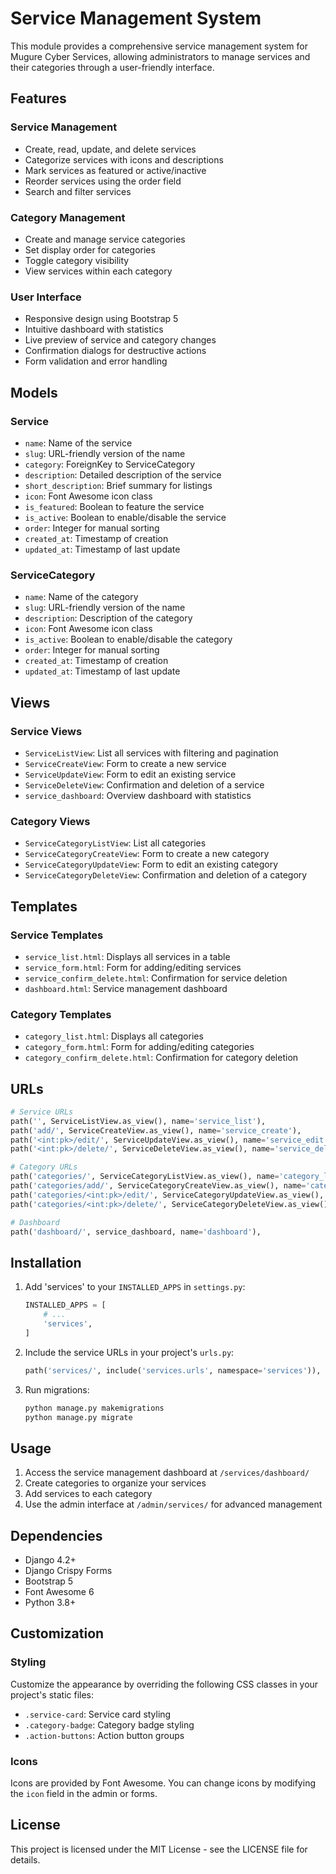 # Service Management System

This module provides a comprehensive service management system for Mugure Cyber Services, allowing administrators to manage services and their categories through a user-friendly interface.

## Features

### Service Management
- Create, read, update, and delete services
- Categorize services with icons and descriptions
- Mark services as featured or active/inactive
- Reorder services using the order field
- Search and filter services

### Category Management
- Create and manage service categories
- Set display order for categories
- Toggle category visibility
- View services within each category

### User Interface
- Responsive design using Bootstrap 5
- Intuitive dashboard with statistics
- Live preview of service and category changes
- Confirmation dialogs for destructive actions
- Form validation and error handling

## Models

### Service
- `name`: Name of the service
- `slug`: URL-friendly version of the name
- `category`: ForeignKey to ServiceCategory
- `description`: Detailed description of the service
- `short_description`: Brief summary for listings
- `icon`: Font Awesome icon class
- `is_featured`: Boolean to feature the service
- `is_active`: Boolean to enable/disable the service
- `order`: Integer for manual sorting
- `created_at`: Timestamp of creation
- `updated_at`: Timestamp of last update

### ServiceCategory
- `name`: Name of the category
- `slug`: URL-friendly version of the name
- `description`: Description of the category
- `icon`: Font Awesome icon class
- `is_active`: Boolean to enable/disable the category
- `order`: Integer for manual sorting
- `created_at`: Timestamp of creation
- `updated_at`: Timestamp of last update

## Views

### Service Views
- `ServiceListView`: List all services with filtering and pagination
- `ServiceCreateView`: Form to create a new service
- `ServiceUpdateView`: Form to edit an existing service
- `ServiceDeleteView`: Confirmation and deletion of a service
- `service_dashboard`: Overview dashboard with statistics

### Category Views
- `ServiceCategoryListView`: List all categories
- `ServiceCategoryCreateView`: Form to create a new category
- `ServiceCategoryUpdateView`: Form to edit an existing category
- `ServiceCategoryDeleteView`: Confirmation and deletion of a category

## Templates

### Service Templates
- `service_list.html`: Displays all services in a table
- `service_form.html`: Form for adding/editing services
- `service_confirm_delete.html`: Confirmation for service deletion
- `dashboard.html`: Service management dashboard

### Category Templates
- `category_list.html`: Displays all categories
- `category_form.html`: Form for adding/editing categories
- `category_confirm_delete.html`: Confirmation for category deletion

## URLs

```python
# Service URLs
path('', ServiceListView.as_view(), name='service_list'),
path('add/', ServiceCreateView.as_view(), name='service_create'),
path('<int:pk>/edit/', ServiceUpdateView.as_view(), name='service_edit'),
path('<int:pk>/delete/', ServiceDeleteView.as_view(), name='service_delete'),

# Category URLs
path('categories/', ServiceCategoryListView.as_view(), name='category_list'),
path('categories/add/', ServiceCategoryCreateView.as_view(), name='category_create'),
path('categories/<int:pk>/edit/', ServiceCategoryUpdateView.as_view(), name='category_edit'),
path('categories/<int:pk>/delete/', ServiceCategoryDeleteView.as_view(), name='category_delete'),

# Dashboard
path('dashboard/', service_dashboard, name='dashboard'),
```

## Installation

1. Add 'services' to your `INSTALLED_APPS` in `settings.py`:
   ```python
   INSTALLED_APPS = [
       # ...
       'services',
   ]
   ```

2. Include the service URLs in your project's `urls.py`:
   ```python
   path('services/', include('services.urls', namespace='services')),
   ```

3. Run migrations:
   ```bash
   python manage.py makemigrations
   python manage.py migrate
   ```

## Usage

1. Access the service management dashboard at `/services/dashboard/`
2. Create categories to organize your services
3. Add services to each category
4. Use the admin interface at `/admin/services/` for advanced management

## Dependencies

- Django 4.2+
- Django Crispy Forms
- Bootstrap 5
- Font Awesome 6
- Python 3.8+

## Customization

### Styling
Customize the appearance by overriding the following CSS classes in your project's static files:
- `.service-card`: Service card styling
- `.category-badge`: Category badge styling
- `.action-buttons`: Action button groups

### Icons
Icons are provided by Font Awesome. You can change icons by modifying the `icon` field in the admin or forms.

## License

This project is licensed under the MIT License - see the LICENSE file for details.
